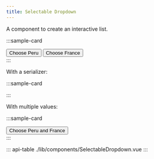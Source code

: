 ```yaml
---
title: Selectable Dropdown
---
```


A component to create an interactive list.

:::sample-card
<div class="p-2 text-center">
  <selectable-dropdown v-model="country" :items="[ 'France', 'United State of America', 'Spain', 'Peru' ]"></selectable-dropdown>
  <button @click="country = 'Peru'" class="btn btn-outline-secondary mt-2 mx-2">Choose Peru</button>
  <button @click="country = 'France'" class="btn btn-outline-secondary mt-2 mx-2">Choose France</button>
</div>
:::

With a serializer:

:::sample-card
<div class="p-2 text-center">
  <selectable-dropdown :serializer="item => item.toUpperCase()" :items="[ 'France', 'United State of America', 'Spain', 'Peru' ]"></selectable-dropdown>
</div>
:::

With multiple values:

:::sample-card
<div class="p-2 text-center">
  <selectable-dropdown v-model="countries" multiple :items="[ 'France', 'United State of America', 'Spain', 'Peru' ]"></selectable-dropdown>
  <button class="btn btn-outline-secondary mt-2 mx-2" @click="countries = ['Peru', 'France']">Choose Peru and France</button>
</div>
:::

::: api-table ./lib/components/SelectableDropdown.vue :::

<script>
  export default {
    data () {
      return {
        country: 'Peru',
        countries: []
      }
    },
    watch: {
      country () {
        console.log('Selected country:', this.country)
      },
      countries () {
        console.log('Selected countries:', this.countries.join(', '))
      }
    }
  }
</script>
